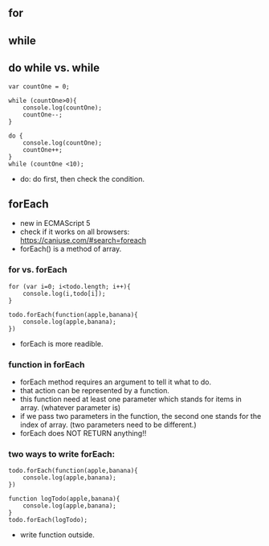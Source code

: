 ## for

## while

## do while vs. while
```
var countOne = 0;

while (countOne>0){
	console.log(countOne);
	countOne--;
}
```
```
do {
	console.log(countOne);
	countOne++;
}
while (countOne <10);
```
- do: do first, then check the condition.

## forEach
- new in ECMAScript 5
- check if it works on all browsers:     
https://caniuse.com/#search=foreach    
- forEach() is a method of array.

### for vs. forEach
```
for (var i=0; i<todo.length; i++){
	console.log(i,todo[i]);
}
```
```
todo.forEach(function(apple,banana){
	console.log(apple,banana);
})
```
- forEach is more readible.

### function in forEach
- forEach method requires an argument to tell it what to do.
- that action can be represented by a function.  
- this function need at least one parameter which stands for items in array. (whatever parameter is)
- if we pass two parameters in the function, the second one stands for the index of array. (two parameters need to be different.)
- forEach does NOT RETURN anything!!

### two ways to write forEach:
```
todo.forEach(function(apple,banana){
	console.log(apple,banana);
})
```
```
function logTodo(apple,banana){
	console.log(apple,banana);
}
todo.forEach(logTodo);
```
- write function outside.
